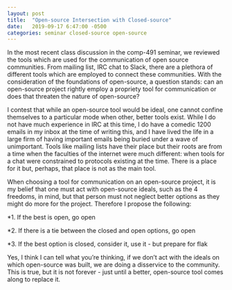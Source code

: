 ```yaml
---
layout: post
title:  "Open-source Intersection with Closed-source"
date:   2019-09-17 6:47:00 -0500
categories: seminar closed-source open-source
---
```

In the most recent class discussion in the comp-491 seminar, we reviewed the tools which are used for the communication of open source communities. From mailing list, IRC chat to Slack, there are a plethora of different tools which are employed to connect these communities. With the consideration of the foundations of open-source, a question stands: can an open-source project rightly employ a propriety tool for communication or does that threaten the nature of open-source?

I contest that while an open-source tool would be ideal, one cannot confine themselves to a particular mode when other, better tools exist. While I do not have much experience in IRC at this time, I do have a comedic 1200 emails in my inbox at the time of writing this, and I have lived the life in a large firm of having important emails being buried under a wave of unimportant. Tools like mailing lists have their place but their roots are from a time when the faculties of the internet were much different: when tools for a chat were constrained to protocols existing at the time. There is a place for it but, perhaps, that place is not as the main tool. 

When choosing a tool for communication on an open-source project, it is my belief that one must act with open-source ideals, such as the 4 freedoms, in mind, but that person must not neglect better options as they might do more for the project. Therefore I propose the following:

*1. If the best is open, go open

*2. If there is a tie between the closed and open options, go open

*3. If the best option is closed, consider it, use it  - but prepare for flak 

Yes, I think I can tell what you’re thinking, if we don’t act with the ideals on which open-source was built, we are doing a disservice to the community. This is true, but it is not forever - just until a better, open-source tool comes along to replace it.


